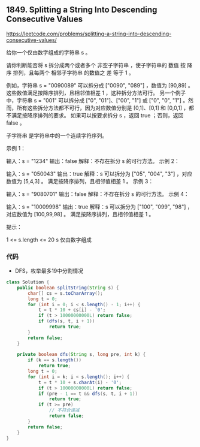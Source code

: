 ## 1849. Splitting a String Into Descending Consecutive Values

https://leetcode.com/problems/splitting-a-string-into-descending-consecutive-values/

给你一个仅由数字组成的字符串 s 。

请你判断能否将 s 拆分成两个或者多个 非空子字符串 ，使子字符串的 数值 按 降序 排列，且每两个 相邻子字符串 的数值之 差 等于 1 。

例如，字符串 s = "0090089" 可以拆分成 ["0090", "089"] ，数值为 [90,89] 。这些数值满足按降序排列，且相邻值相差 1 ，这种拆分方法可行。
另一个例子中，字符串 s = "001" 可以拆分成 ["0", "01"]、["00", "1"] 或 ["0", "0", "1"] 。然而，所有这些拆分方法都不可行，因为对应数值分别是 [0,1]、[0,1] 和 [0,0,1] ，都不满足按降序排列的要求。
如果可以按要求拆分 s ，返回 true ；否则，返回 false 。

子字符串 是字符串中的一个连续字符序列。

 

示例 1：

输入：s = "1234"
输出：false
解释：不存在拆分 s 的可行方法。
示例 2：

输入：s = "050043"
输出：true
解释：s 可以拆分为 ["05", "004", "3"] ，对应数值为 [5,4,3] 。
满足按降序排列，且相邻值相差 1 。
示例 3：

输入：s = "9080701"
输出：false
解释：不存在拆分 s 的可行方法。
示例 4：

输入：s = "10009998"
输出：true
解释：s 可以拆分为 ["100", "099", "98"] ，对应数值为 [100,99,98] 。
满足按降序排列，且相邻值相差 1 。


提示：

1 <= s.length <= 20
s 仅由数字组成

### 代码

- DFS，枚举最多19中分割情况

```java
class Solution {
    public boolean splitString(String s) {
        char[] cs = s.toCharArray();
        long t = 0;
        for (int i = 0; i < s.length() - 1; i++) {
            t = t * 10 + cs[i] - '0';
            if (t > 10000000000L) return false;
            if (dfs(s, t, i + 1))
                return true;
        }
        return false;
    }
    
    private boolean dfs(String s, long pre, int k) {
        if (k == s.length())
            return true;
        long t = 0;
        for (int i = k; i < s.length(); i++) {
            t = t * 10 + s.charAt(i) - '0';
            if (t > 10000000000L) return false;
            if (pre - 1 == t && dfs(s, t, i + 1))
                return true;
            if (t >= pre)
                // 不符合递减
                return false;
        }
        return false;
    }
}
```

